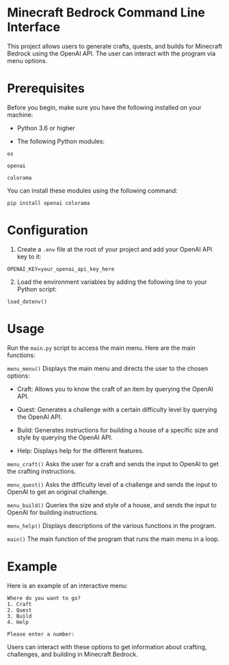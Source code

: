 # Minecraft Bedrock Command Line Interface
This project allows users to generate crafts, quests, and builds for Minecraft Bedrock using the OpenAI API. The user can interact with the program via menu options.

# Prerequisites
Before you begin, make sure you have the following installed on your machine:

* Python 3.6 or higher

* The following Python modules:

``` os ```

```openai ```

```colorama ```

You can install these modules using the following command:

``` pip install openai colorama ```

# Configuration
1. Create a ```.env``` file at the root of your project and add your OpenAI API key to it:

```OPENAI_KEY=your_openai_api_key_here```

2. Load the environment variables by adding the following line to your Python script:

```load_dotenv()```

# Usage

Run the ```main.py``` script to access the main menu. Here are the main functions:

```menu_menu()```
Displays the main menu and directs the user to the chosen options:

* Craft: Allows you to know the craft of an item by querying the OpenAI API.

* Quest: Generates a challenge with a certain difficulty level by querying the OpenAI API.

* Build: Generates instructions for building a house of a specific size and style by querying the OpenAI API.

* Help: Displays help for the different features.

```menu_craft()```
Asks the user for a craft and sends the input to OpenAI to get the crafting instructions.

```menu_quest()```
Asks the difficulty level of a challenge and sends the input to OpenAI to get an original challenge.

```menu_build()```
Queries the size and style of a house, and sends the input to OpenAI for building instructions.

```menu_help()```
Displays descriptions of the various functions in the program.

```main()```
The main function of the program that runs the main menu in a loop.

# Example

Here is an example of an interactive menu:
```
Where do you want to go?
1. Craft
2. Quest
3. Build
4. Help

Please enter a number:
```
Users can interact with these options to get information about crafting, challenges, and building in Minecraft Bedrock.
